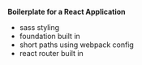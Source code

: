 <b>Boilerplate for a React Application</b>

<ul>
<li>sass styling</li>
<li>foundation built in<l/li>
<li>short paths using webpack config</li>
<li>react router built in</li>
</ul>
